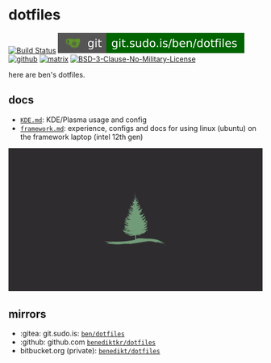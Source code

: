 # dotfiles

[![Build Status](https://jenkins.sudo.is/buildStatus/icon?job=ben%2Fdotfiles%2Fmain&style=flat-square)](https://jenkins.sudo.is/job/ben/job/dotfiles/)
[![git](docs/img/shields/git.sudo.is-ben-dotfiles.svg)](https://git.sudo.is/ben/dotfiles)
[![github](https://git.sudo.is/ben/infra/media/branch/main/docs/img/shields/github-benediktkr.svg)](https://github.com/benediktkr/dotfiles)
[![matrix](https://git.sudo.is/ben/infra/media/branch/main/docs/img/shields/matrix-ben-sudo.is.svg)](https://matrix.to/#/@ben:sudo.is)
[![BSD-3-Clause-No-Military-License](https://git.sudo.is/ben/infra/media/branch/main/docs/img/shields/license-BSD-blue.svg)](LICENSE)

here are ben's dotfiles.

## docs

* [`KDE.md`](docs/KDE.md): KDE/Plasma usage and config
* [`framework.md`](docs/framework.md): experience, configs and docs for using linux (ubuntu) on the framework laptop (intel 12th gen)

![Leaf Dark](bgpics/Leaf_Dark.png)

## mirrors

 * :gitea: git.sudo.is: [`ben/dotfiles`](https://git.sudo.is/ben/dotfiles)
 * :github: github.com [`benediktkr/dotfiles`](https://github.com/benediktkr/dotfiles)
 * bitbucket.org (private): [`benedikt/dotfiles`](https://bitbucket.org/benedikt/dotfiles)
